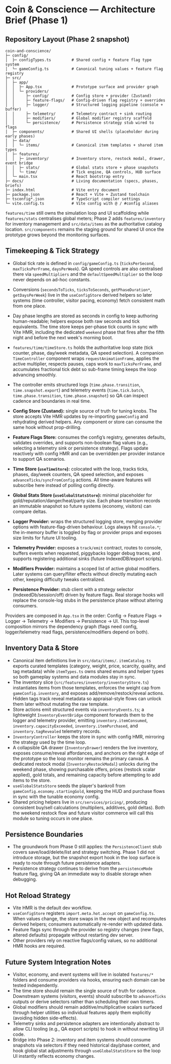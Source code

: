 # Coin & Conscience — Architecture Brief (Phase 1)

## Repository Layout (Phase 2 snapshot)
```
coin-and-conscience/
├─ config/
│  ├─ configTypes.ts         # Shared config + feature flag type system
│  └─ gameConfig.ts          # Canonical tuning values + feature flag registry
├─ src/
│  ├─ app/
│  │  ├─ App.tsx             # Prototype surface and provider graph
│  │  └─ providers/
│  │     ├─ config/          # Config store + provider (Zustand)
│  │     ├─ feature-flags/   # Config-driven flag registry + overrides
│  │     ├─ logger/          # Structured logging pipeline (console + buffer)
│  │     ├─ telemetry/       # Telemetry contract + sink routing
│  │     ├─ modifiers/       # Global modifier registry scaffold
│  │     └─ persistence/     # Persistence strategy stub wired to flags
│  ├─ components/            # Shared UI shells (placeholder during early phases)
│  ├─ data/
│  │  └─ items/              # Canonical item templates + shared item types
│  ├─ features/
│  │  ├─ inventory/          # Inventory store, restock modal, drawer, event bridge
│  │  ├─ stats/              # Global stats store + phase snapshots
│  │  └─ time/               # Tick engine, QA controls, HUD surface
│  └─ main.tsx               # React bootstrap entry
├─ docs/                     # Living documentation (specs, phases, briefs)
├─ index.html                # Vite entry document
├─ package.json              # React + Vite + Zustand toolchain
├─ tsconfig*.json            # TypeScript compiler settings
└─ vite.config.ts            # Vite config with @ / #config aliases
```

`features/time` still owns the simulation loop and UI scaffolding while `features/stats` centralises global meters; Phase 2 adds `features/inventory` for inventory management and `src/data/items` as the authoritative catalog location. `src/components` remains the staging ground for shared UI once the prototype grows beyond the monitoring surfaces.

## Timekeeping & Tick Strategy
- Global tick rate is defined in `config/gameConfig.ts` (`ticksPerSecond`, `maxTicksPerFrame`, `daysPerWeek`). QA speed controls are also centralised there via `speedMultipliers` and the `defaultSpeedMultiplier` so the loop never depends on ad-hoc constants.
- Conversions (`secondsToTicks`, `ticksToSeconds`, `getPhaseDuration*`, `getDaysPerWeek`) live in the `useConfigStore` derived helpers so later systems (time controller, visitor pacing, economy) fetch consistent math from one place.
- Day phase lengths are stored as seconds in config to keep authoring human-readable; helpers expose both raw seconds and tick equivalents. The time store keeps per-phase tick counts in sync with Vite HMR, including the dedicated `weekend` phase that fires after the fifth night and before the next week's morning boot.
- `features/time/timeStore.ts` holds the authoritative loop state (tick counter, phase, day/week metadata, QA speed selection). A companion `TimeController` component wraps `requestAnimationFrame`, applies the active multiplier, respects pauses, caps work to `maxTicksPerFrame`, and accumulates fractional tick debt so sub-frame timing keeps the loop advancing smoothly.
- The controller emits structured logs (`time.phase.transition`, `time.snapshot.export`) and telemetry events (`time.tick.batch`, `time.phase.transition`, `time.phase.snapshot`) so QA can inspect cadence and boundaries in real time.

- **Config Store (Zustand):** single source of truth for tuning knobs. The store accepts Vite HMR updates by re-importing `gameConfig` and rehydrating derived helpers. Any component or store can consume the same hook without prop-drilling.
- **Feature Flags Store:** consumes the config’s registry, generates defaults, validates overrides, and supports non-boolean flag values (e.g., selecting a telemetry sink or persistence strategy). Flags update reactively with config HMR and can be overridden per provider instance to support QA scenarios.
- **Time Store (`useTimeStore`):** colocated with the loop, tracks ticks, phases, day/week counters, QA speed selection, and exposes `advanceTicks/syncFromConfig` actions. All time-aware features will subscribe here instead of polling config directly.
- **Global Stats Store (`useGlobalStatsStore`):** minimal placeholder for gold/reputation/danger/heat/party size. Each phase transition records an immutable snapshot so future systems (economy, visitors) can compare deltas.
- **Logger Provider:** wraps the structured logging store, merging provider options with feature-flag-driven behaviour. Logs always hit `console.*`; the in-memory buffer is toggled by flag or provider props and exposes size limits for future UI tooling.
- **Telemetry Provider:** exposes a `track/emit` contract, routes to console, buffers events when requested, piggybacks logger debug traces, and supports registering additional sinks (future IndexedDB/export scripts).
- **Modifiers Provider:** maintains a scoped list of active global modifiers. Later systems can query/filter effects without directly mutating each other, keeping difficulty tweaks centralized.
- **Persistence Provider:** stub client with a strategy selector (indexedDb/session/off) driven by feature flags. Real storage hooks will replace the console-log stubs in the persistence phase without altering consumers.

Providers are composed in `App.tsx` in the order: Config → Feature Flags → Logger → Telemetry → Modifiers → Persistence → UI. This top-level composition mirrors the dependency graph (flags need config, logger/telemetry read flags, persistence/modifiers depend on both).

## Inventory Data & Store
- Canonical item definitions live in `src/data/items/`. `itemCatalog.ts` exports curated templates (category, weight, price, scarcity, quality, and tag metadata) while `itemTypes.ts` owns shared enums and helper types so both gameplay systems and data modules stay in sync.
- The inventory slice (`src/features/inventory/inventoryStore.ts`) instantiates items from those templates, enforces the weight cap from `gameConfig.inventory`, and exposes add/remove/restock/reveal actions. Hidden tags track reveal metadata so appraisal-style flows can unlock them later without mutating the raw template.
- Store actions emit structured events via `inventoryEvents.ts`; a lightweight `InventoryEventBridge` component forwards them to the logger and telemetry provider, emitting `inventory.itemConsumed`, `inventory.capacityExceeded`, `inventory.itemPurchased`, and `inventory.tagRevealed` telemetry records.
- `InventoryController` keeps the store in sync with config HMR, mirroring the strategy used by the time loop.
- A collapsible QA drawer (`InventoryDrawer`) renders the live inventory, exposes consume/reveal affordances, and anchors on the right edge of the prototype so the loop monitor remains the primary canvas. A dedicated restock modal (`InventoryRestockModal`) unlocks during the weekend phase, showing purchasable offers, prices (restock scalar applied), gold totals, and remaining capacity before attempting to add items to the store.
- `useGlobalStatsStore` seeds the player's bankroll from `gameConfig.economy.startingGold`, keeping the HUD and purchase flows in sync with the tunable economy config.
- Shared pricing helpers live in `src/services/pricing/`, producing consistent buy/sell calculations (multipliers, additives, gold deltas). Both the weekend restock flow and future visitor commerce will call this module so tuning occurs in one place.

## Persistence Boundaries
- The groundwork from Phase 0 still applies: the `PersistenceClient` stub covers save/load/delete/list and strategy switching. Phase 1 did not introduce storage, but the snapshot export hook in the loop surface is ready to route through future persistence adapters.
- Persistence strategy continues to derive from the `persistenceMode` feature flag, giving QA an immediate way to disable storage when debugging.

## Hot Reload Strategy
- Vite HMR is the default dev workflow.
- `useConfigStore` registers `import.meta.hot.accept` on `gameConfig.ts`. When values change, the store swaps in the new object and recomputes derived helpers; consumers automatically re-render with updated data.
- Feature flags sync through the provider so registry changes (new flags, altered defaults) propagate without restarting dev server.
- Other providers rely on reactive flags/config values, so no additional HMR hooks are required.

## Future System Integration Notes
- Visitor, economy, and event systems will live in isolated `features/*` folders and consume providers via hooks, ensuring each domain can be tested independently.
- The time store should remain the single source of truth for cadence. Downstream systems (visitors, events) should subscribe to `advanceTicks` outputs or derive selectors rather than scheduling their own timers.
- Global modifiers should remain additive/multiplicative scalars surfaced through helper utilities so individual features apply them explicitly (avoiding hidden side-effects).
- Telemetry sinks and persistence adapters are intentionally abstract to allow CLI tooling (e.g., QA export scripts) to hook in without rewriting UI code.
- Bridge into Phase 2: inventory and item systems should consume snapshots via selectors if they need historical day/phase context, and hook global stat adjustments through `useGlobalStatsStore` so the loop UI instantly reflects economy changes.
